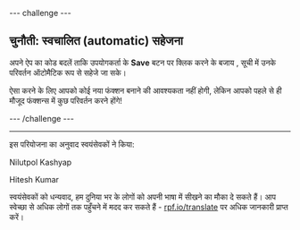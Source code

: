 --- challenge ---

## चुनौती: स्वचालित (automatic) सहेजना

अपने ऐप का कोड बदलें ताकि उपयोगकर्ता के **Save** बटन पर क्लिक करने के बजाय , सूची में उनके परिवर्तन ऑटोमैटिक रूप से सहेजे जा सके।

ऐसा करने के लिए आपको कोई नया फंक्शन बनाने की आवश्यकता नहीं होगी, लेकिन आपको पहले से ही मौजूद फंक्शन्स में कुछ परिवर्तन करने होंगे!

--- /challenge ---


***
इस परियोजना का अनुवाद स्वयंसेवकों ने किया:

Nilutpol Kashyap

Hitesh Kumar

स्वयंसेवकों को धन्यवाद, हम दुनिया भर के लोगों को अपनी भाषा में सीखने का मौका दे सकते हैं। आप स्वेच्छा से अधिक लोगों तक पहुँचने में मदद कर सकते हैं - [rpf.io/translate](https://rpf.io/translate) पर अधिक जानकारी प्राप्त करें।